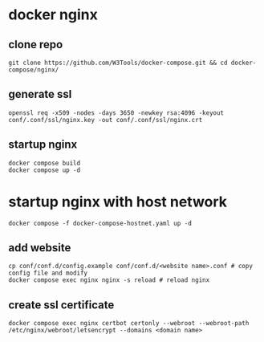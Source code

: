 # docker nginx

## clone repo
```
git clone https://github.com/W3Tools/docker-compose.git && cd docker-compose/nginx/
```

## generate ssl
```
openssl req -x509 -nodes -days 3650 -newkey rsa:4096 -keyout conf/.conf/ssl/nginx.key -out conf/.conf/ssl/nginx.crt
```

## startup nginx
```
docker compose build
docker compose up -d
```

# startup nginx with host network
```
docker compose -f docker-compose-hostnet.yaml up -d
```

## add website
```
cp conf/conf.d/config.example conf/conf.d/<website name>.conf # copy config file and modify
docker compose exec nginx nginx -s reload # reload nginx
```

## create ssl certificate
```
docker compose exec nginx certbot certonly --webroot --webroot-path /etc/nginx/webroot/letsencrypt --domains <domain name>
```
